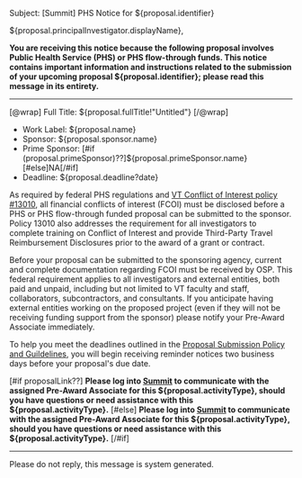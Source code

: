 Subject: [Summit] PHS Notice for ${proposal.identifier}

${proposal.principalInvestigator.displayName},

**You are receiving this notice because the following proposal involves Public Health Service (PHS) or PHS flow-through funds. This notice contains important information and instructions related to the submission of your upcoming proposal ${proposal.identifier}; please read this message in its entirety.**

------------------------------------------------------------------------

[@wrap]
Full Title: ${proposal.fullTitle!"Untitled"}
[/@wrap]

* Work Label: ${proposal.name}
* Sponsor: ${proposal.sponsor.name}
* Prime Sponsor: [#if (proposal.primeSponsor)??]${proposal.primeSponsor.name}[#else]NA[/#if]
* Deadline: ${proposal.deadline?date}

As required by federal PHS regulations and [VT Conflict of Interest policy #13010](http://www.policies.vt.edu/13010.pdf), all financial conflicts of interest (FCOI) must be disclosed before a PHS or PHS flow-through funded proposal can be submitted to the sponsor.  Policy 13010 also addresses the requirement for all investigators to complete training on Conflict of Interest and provide Third-Party Travel Reimbursement Disclosures prior to the award of a grant or contract.  

Before your proposal can be submitted to the sponsoring agency, current and complete documentation regarding FCOI must be received by OSP. This federal requirement applies to all investigators and external entities, both paid and unpaid, including but not limited to VT faculty and staff, collaborators, subcontractors, and consultants.  If you anticipate having external entities working on the proposed project (even if they will not be receiving funding support from the sponsor) please notify your Pre-Award Associate immediately.   

To help you meet the deadlines outlined in the [Proposal Submission Policy and Guildelines](http://osp.vt.edu/sites/osp.vt.edu/files/osp-10-01-guidelines-for-timely-proposal-submission.pdf), you will begin receiving reminder notices two business days before your proposal's due date.

[#if proposalLink??]
**Please log into [Summit](${proposalLink}) to communicate with the assigned Pre-Award Associate for this ${proposal.activityType}, should you have questions or need assistance with this ${proposal.activityType}.**
[#else]
**Please log into [Summit](summit.vt.edu) to communicate with the assigned Pre-Award Associate for this ${proposal.activityType}, should you have questions or need assistance with this ${proposal.activityType}.**
[/#if]

------------------------------------------------------------------------
Please do not reply, this message is system generated.
